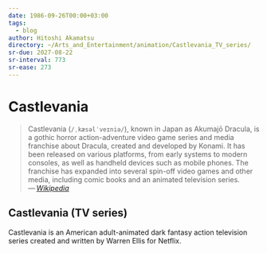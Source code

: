 ```yaml
---
date: 1986-09-26T00:00+03:00
tags:
  - blog
author: Hitoshi Akamatsu
directory: ~/Arts_and_Entertainment/animation/Castlevania_TV_series/
sr-due: 2027-08-22
sr-interval: 773
sr-ease: 273
---
```


# Castlevania

> Castlevania (`/ˌkæsəlˈveɪniə/`), known in Japan as Akumajō Dracula, is a
> gothic horror action-adventure video game series and media franchise about
> Dracula, created and developed by Konami. It has been released on various
> platforms, from early systems to modern consoles, as well as handheld devices
> such as mobile phones. The franchise has expanded into several spin-off video
> games and other media, including comic books and an animated television
> series.\
> — <cite>[Wikipedia](https://en.wikipedia.org/wiki/Castlevania)</cite>

## Castlevania (TV series)

Castlevania is an American adult-animated dark fantasy action television series
created and written by Warren Ellis for Netflix.
